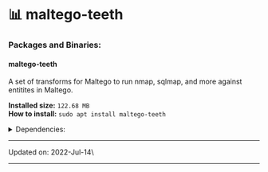 # 📊 maltego-teeth

### Packages and Binaries:

#### maltego-teeth <a href="#maltego-teeth" id="maltego-teeth"></a>

A set of transforms for Maltego to run nmap, sqlmap, and more against entitites in Maltego.

**Installed size:** `122.68 MB`\
**How to install:** `sudo apt install maltego-teeth`

<details>

<summary>Dependencies:</summary>

* maltego
* metasploit-framework
* nmap
* python3
* python3-adns
* python3-bs4
* python3-easygui
* python3-levenshtein
* python3-mechanize
* python3-metaconfig
* python3-msgpack
* sqlmap

</details>

***

Updated on: 2022-Jul-14\


***
